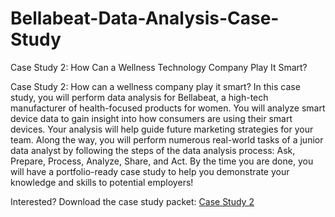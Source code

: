 # Bellabeat-Data-Analysis-Case-Study
Case Study 2: How Can a Wellness Technology Company Play It Smart?

Case Study 2: How can a wellness company play it smart?
In this case study, you will perform data analysis for Bellabeat, a high-tech manufacturer of health-focused products for women. You will analyze smart device data to gain insight into how consumers are using their smart devices. Your analysis will help guide future marketing strategies for your team. Along the way, you will perform numerous real-world tasks of a junior data analyst by following the steps of the data analysis process: Ask, Prepare, Process, Analyze, Share, and Act. By the time you are done, you will have a portfolio-ready case study to help you demonstrate your knowledge and skills to potential employers!

Interested? Download the case study packet: [Case Study 2](Case-Study-2.pdf)
